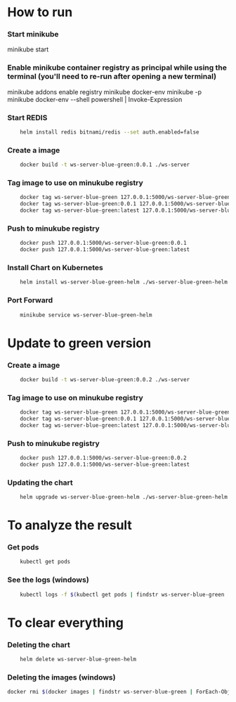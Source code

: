 # How to run

### Start minikube
minikube start

### Enable minikube container registry as principal while using the terminal (you'll need to re-run after opening a new terminal)
minikube addons enable registry minikube docker-env
minikube -p minikube docker-env --shell powershell | Invoke-Expression

### Start REDIS
```bash
    helm install redis bitnami/redis --set auth.enabled=false
```

### Create a image
```bash
    docker build -t ws-server-blue-green:0.0.1 ./ws-server
```

### Tag image to use on minukube registry
```bash
    docker tag ws-server-blue-green 127.0.0.1:5000/ws-server-blue-green
    docker tag ws-server-blue-green:0.0.1 127.0.0.1:5000/ws-server-blue-green:0.0.1
    docker tag ws-server-blue-green:latest 127.0.0.1:5000/ws-server-blue-green:latest
```

### Push to minukube registry
```bash
    docker push 127.0.0.1:5000/ws-server-blue-green:0.0.1
    docker push 127.0.0.1:5000/ws-server-blue-green:latest
```

### Install Chart on Kubernetes
```bash
    helm install ws-server-blue-green-helm ./ws-server-blue-green-helm
```

### Port Forward
```bash
    minikube service ws-server-blue-green-helm
```

# Update to green version

### Create a image
```bash
    docker build -t ws-server-blue-green:0.0.2 ./ws-server
```

### Tag image to use on minukube registry
```bash
    docker tag ws-server-blue-green 127.0.0.1:5000/ws-server-blue-green
    docker tag ws-server-blue-green:0.0.1 127.0.0.1:5000/ws-server-blue-green:0.0.2
    docker tag ws-server-blue-green:latest 127.0.0.1:5000/ws-server-blue-green:latest
```

### Push to minukube registry
```bash
    docker push 127.0.0.1:5000/ws-server-blue-green:0.0.2
    docker push 127.0.0.1:5000/ws-server-blue-green:latest
```

### Updating the chart
```bash
    helm upgrade ws-server-blue-green-helm ./ws-server-blue-green-helm
```

# To analyze the result

### Get pods
```bash
    kubectl get pods
```

### See the logs (windows)
```bash
    kubectl logs -f $(kubectl get pods | findstr ws-server-blue-green | ForEach-Object { ($_ -split '\s+')[0] })
```

# To clear everything

### Deleting the chart
```bash
    helm delete ws-server-blue-green-helm
```

### Deleting the images (windows)

```bash
docker rmi $(docker images | findstr ws-server-blue-green | ForEach-Object { ($_ -split '\s+')[2] }) --force
```